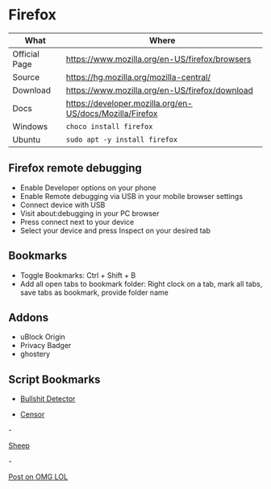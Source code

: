 # Firefox

| What          | Where                                                      |
|---------------|------------------------------------------------------------|
| Official Page | <https://www.mozilla.org/en-US/firefox/browsers>          |
| Source        | <https://hg.mozilla.org/mozilla-central/>                  |
| Download      | <https://www.mozilla.org/en-US/firefox/download>          |
| Docs          | <https://developer.mozilla.org/en-US/docs/Mozilla/Firefox> |
| Windows       | `choco install firefox`                                |
| Ubuntu        | `sudo apt -y install firefox`                          |

## Firefox remote debugging

- Enable Developer options on your phone
- Enable Remote debugging via USB in your mobile browser settings
- Connect device with USB
- Visit about:debugging in your PC browser
- Press connect next to your device
- Select your device and press Inspect on your desired tab

## Bookmarks

- Toggle Bookmarks: Ctrl + Shift + B
- Add all open tabs to bookmark folder: Right clock on a tab, mark all tabs, save tabs as bookmark, provide folder name

## Addons

- uBlock Origin
- Privacy Badger
- ghostery

## Script Bookmarks

- <p><a title="bullshit" href="javascript:(function(){var d=document,s=d.createElement('script');s.crossOrigin='anonymous';s.src='https://unpkg.com/@mourner/bullshit@1.3.0/bullshit.js';d.body.appendChild(s);}())">Bullshit Detector</a>
- <p><a title="Censor" href="javascript:(function (dummyze, entry) {function textWalker(node, cbck) {var i = -1,n, s, w, h;if (!node) {return}if (node.nodeType === 3) {cbck(node, 'nodeValue');return}if (node.tagName == 'IFRAME') {try {textWalker(node.contentDocument.documentElement, cbck)} catch (e) {}return}if (node.tagName == 'STYLE' || node.tagName == 'SCRIPT' || node.tagName == 'SVG') {return}if (node.tagName == 'IMG') {s = getComputedStyle(node);node.src = 'https://dummyimage.com/' + (parseInt(s.width) || 10) + 'x' + (parseInt(s.height) || 10);return}if (node.tagName == 'INPUT' || node.tagName == 'TEXTAREA') {cbck(node, 'placeholder');cbck(node, 'value');return}if (node.tagName) {if ((s = node.getAttribute('style')) &amp;&amp; (s = (s = getComputedStyle(node)).backgroundImage) &amp;&amp; (s != 'none') &amp;&amp; (s = (s.match(/url\(&quot;([^&quot;]+)&quot;\)/))) &amp;&amp; (s = s[1])) {pic = new Image();pic.onload = function () {node.style.backgroundImage = 'url(https://dummyimage.com/' + (parseInt(pic.width) || 10) + 'x' + (parseInt(pic.height) || 10) + ')'};pic.src = s;}if ((b = (b = getComputedStyle(node, '::before')).content) &amp;&amp; (b != 'none') &amp;&amp; b.indexOf('attr(') == 0 &amp;&amp; (b = b.match(/^attr\((.*?)\)$/)) &amp;&amp; (b = b[1])) {cbck(node, b);}if ((b = (b = getComputedStyle(node, '::after')).content) &amp;&amp; (b != 'none') &amp;&amp; b.indexOf('attr(') == 0 &amp;&amp; (b = b.match(/^attr\((.*?)\)$/)) &amp;&amp; (b = b[1])) {cbck(node, b);}while (n = node.childNodes[++i]) textWalker(n, cbck);}};textWalker(entry, dummyze)})(function (n, p, a, w, pic) {p = p || 'nodeValue';a = n[p];if (a) {w = a.replace(/\S/g, '\u2591');if (a != w) n[p] = w} else {a = n.getAttribute &amp;&amp; n.getAttribute(p);if (a) {w = a.replace(/\S/g, '\u2591');if (a != w) n.setAttribute(p, w);}}}, document.documentElement);">Censor</a>
</p>
- <p><a href="javascript:(function() { 'use strict'; window.addEventListener('load', function() { var s = document.createElement('script'); s.addEventListener('load', function() { var sheep = new eSheep(); sheep.Start(); }); s.setAttribute('src', 'https://adrianotiger.github.io/web-esheep/dist/esheep.min.js'); document.getElementsByTagName('head')[0].appendChild(s); }); })(); ">Sheep</a></p>
- <p><a href="javascript:(function(){window.open('https://home.omg.lol/address/yolo/statuslog-bookmarklet?title='+document.title+'&url='+document.location.href,'status.lol','width=700,height=670')})();">Post on OMG LOL</a></p>
